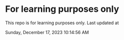 # For learning purposes only
This repo is for learning purposes only.
Last updated at

Sunday, December 17, 2023 10:14:56 AM

